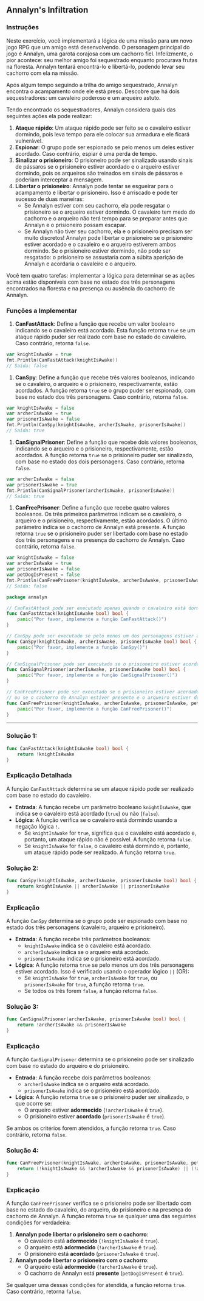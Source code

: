 ## **Annalyn's Infiltration**

### Instruções

Neste exercício, você implementará a lógica de uma missão para um novo jogo RPG que um amigo está desenvolvendo. O personagem principal do jogo é Annalyn, uma garota corajosa com um cachorro fiel. Infelizmente, o pior acontece: seu melhor amigo foi sequestrado enquanto procurava frutas na floresta. Annalyn tentará encontrá-lo e libertá-lo, podendo levar seu cachorro com ela na missão.

Após algum tempo seguindo a trilha do amigo sequestrado, Annalyn encontra o acampamento onde ele está preso. Descobre que há dois sequestradores: um cavaleiro poderoso e um arqueiro astuto.

Tendo encontrado os sequestradores, Annalyn considera quais das seguintes ações ela pode realizar:

1. **Ataque rápido**: Um ataque rápido pode ser feito se o cavaleiro estiver dormindo, pois leva tempo para ele colocar sua armadura e ele ficará vulnerável.
2. **Espionar**: O grupo pode ser espionado se pelo menos um deles estiver acordado. Caso contrário, espiar é uma perda de tempo.
3. **Sinalizar o prisioneiro**: O prisioneiro pode ser sinalizado usando sinais de pássaros se o prisioneiro estiver acordado e o arqueiro estiver dormindo, pois os arqueiros são treinados em sinais de pássaros e poderiam interceptar a mensagem.
4. **Libertar o prisioneiro**: Annalyn pode tentar se esgueirar para o acampamento e libertar o prisioneiro. Isso é arriscado e pode ter sucesso de duas maneiras:
    - Se Annalyn estiver com seu cachorro, ela pode resgatar o prisioneiro se o arqueiro estiver dormindo. O cavaleiro tem medo do cachorro e o arqueiro não terá tempo para se preparar antes que Annalyn e o prisioneiro possam escapar.
    - Se Annalyn não tiver seu cachorro, ela e o prisioneiro precisam ser muito discretos! Annalyn pode libertar o prisioneiro se o prisioneiro estiver acordado e o cavaleiro e o arqueiro estiverem ambos dormindo. Se o prisioneiro estiver dormindo, não pode ser resgatado: o prisioneiro se assustaria com a súbita aparição de Annalyn e acordaria o cavaleiro e o arqueiro.

Você tem quatro tarefas: implementar a lógica para determinar se as ações acima estão disponíveis com base no estado dos três personagens encontrados na floresta e na presença ou ausência do cachorro de Annalyn.

### Funções a Implementar

1. **CanFastAttack**: Define a função que recebe um valor booleano indicando se o cavaleiro está acordado. Esta função retorna `true` se um ataque rápido puder ser realizado com base no estado do cavaleiro. Caso contrário, retorna `false`.

```go
var knightIsAwake = true
fmt.Println(CanFastAttack(knightIsAwake))
// Saída: false
```

1. **CanSpy**: Define a função que recebe três valores booleanos, indicando se o cavaleiro, o arqueiro e o prisioneiro, respectivamente, estão acordados. A função retorna `true` se o grupo puder ser espionado, com base no estado dos três personagens. Caso contrário, retorna `false`.

```go
var knightIsAwake = false
var archerIsAwake = true
var prisonerIsAwake = false
fmt.Println(CanSpy(knightIsAwake, archerIsAwake, prisonerIsAwake))
// Saída: true
```

1. **CanSignalPrisoner**: Define a função que recebe dois valores booleanos, indicando se o arqueiro e o prisioneiro, respectivamente, estão acordados. A função retorna `true` se o prisioneiro puder ser sinalizado, com base no estado dos dois personagens. Caso contrário, retorna `false`.

```go
var archerIsAwake = false
var prisonerIsAwake = true
fmt.Println(CanSignalPrisoner(archerIsAwake, prisonerIsAwake))
// Saída: true
```

1. **CanFreePrisoner**: Define a função que recebe quatro valores booleanos. Os três primeiros parâmetros indicam se o cavaleiro, o arqueiro e o prisioneiro, respectivamente, estão acordados. O último parâmetro indica se o cachorro de Annalyn está presente. A função retorna `true` se o prisioneiro puder ser libertado com base no estado dos três personagens e na presença do cachorro de Annalyn. Caso contrário, retorna `false`.

```go
var knightIsAwake = false
var archerIsAwake = true
var prisonerIsAwake = false
var petDogIsPresent = false
fmt.Println(CanFreePrisoner(knightIsAwake, archerIsAwake, prisonerIsAwake, petDogIsPresent))
// Saída: false
```

```go
package annalyn

// CanFastAttack pode ser executado apenas quando o cavaleiro está dormindo.
func CanFastAttack(knightIsAwake bool) bool {
	panic("Por favor, implemente a função CanFastAttack()")
}

// CanSpy pode ser executado se pelo menos um dos personagens estiver acordado.
func CanSpy(knightIsAwake, archerIsAwake, prisonerIsAwake bool) bool {
	panic("Por favor, implemente a função CanSpy()")
}

// CanSignalPrisoner pode ser executado se o prisioneiro estiver acordado e o arqueiro estiver dormindo.
func CanSignalPrisoner(archerIsAwake, prisonerIsAwake bool) bool {
	panic("Por favor, implemente a função CanSignalPrisoner()")
}

// CanFreePrisoner pode ser executado se o prisioneiro estiver acordado e os outros 2 personagens estiverem dormindo
// ou se o cachorro de Annalyn estiver presente e o arqueiro estiver dormindo.
func CanFreePrisoner(knightIsAwake, archerIsAwake, prisonerIsAwake, petDogIsPresent bool) bool {
	panic("Por favor, implemente a função CanFreePrisoner()")
}
```

---

### Solução 1:

```go
func CanFastAttack(knightIsAwake bool) bool {
    return !knightIsAwake
}
```

### Explicação Detalhada

A função `CanFastAttack` determina se um ataque rápido pode ser realizado com base no estado do cavaleiro.

- **Entrada**: A função recebe um parâmetro booleano `knightIsAwake`, que indica se o cavaleiro está acordado (`true`) ou não (`false`).
- **Lógica**: A função verifica se o cavaleiro está dormindo usando a negação lógica `!`.
    - Se `knightIsAwake` for `true`, significa que o cavaleiro está acordado e, portanto, um ataque rápido não é possível. A função retorna `false`.
    - Se `knightIsAwake` for `false`, o cavaleiro está dormindo e, portanto, um ataque rápido pode ser realizado. A função retorna `true`.

### Solução 2:

```go
func CanSpy(knightIsAwake, archerIsAwake, prisonerIsAwake bool) bool {
    return knightIsAwake || archerIsAwake || prisonerIsAwake
}
```

### Explicação

A função `CanSpy` determina se o grupo pode ser espionado com base no estado dos três personagens (cavaleiro, arqueiro e prisioneiro).

- **Entrada**: A função recebe três parâmetros booleanos:
    - `knightIsAwake` indica se o cavaleiro está acordado.
    - `archerIsAwake` indica se o arqueiro está acordado.
    - `prisonerIsAwake` indica se o prisioneiro está acordado.
- **Lógica**: A função retorna `true` se pelo menos um dos três personagens estiver acordado. Isso é verificado usando o operador lógico `||` (OR):
    - Se `knightIsAwake` for `true`, `archerIsAwake` for `true`, ou `prisonerIsAwake` for `true`, a função retorna `true`.
    - Se todos os três forem `false`, a função retorna `false`.

### Solução 3:

```go
func CanSignalPrisoner(archerIsAwake, prisonerIsAwake bool) bool {
    return !archerIsAwake && prisonerIsAwake
}
```

### Explicação

A função `CanSignalPrisoner` determina se o prisioneiro pode ser sinalizado com base no estado do arqueiro e do prisioneiro.

- **Entrada**: A função recebe dois parâmetros booleanos:
    - `archerIsAwake` indica se o arqueiro está acordado.
    - `prisonerIsAwake` indica se o prisioneiro está acordado.
- **Lógica**: A função retorna `true` se o prisioneiro puder ser sinalizado, o que ocorre se:
    - O arqueiro estiver **adormecido** (`!archerIsAwake` é `true`).
    - O prisioneiro estiver **acordado** (`prisonerIsAwake` é `true`).

Se ambos os critérios forem atendidos, a função retorna `true`. Caso contrário, retorna `false`.

### Solução 4:

```go
func CanFreePrisoner(knightIsAwake, archerIsAwake, prisonerIsAwake, petDogIsPresent bool) bool {
    return (!knightIsAwake && !archerIsAwake && prisonerIsAwake) || (!archerIsAwake && petDogIsPresent)
}
```

### Explicação

A função `CanFreePrisoner` verifica se o prisioneiro pode ser libertado com base no estado do cavaleiro, do arqueiro, do prisioneiro e na presença do cachorro de Annalyn. A função retorna `true` se qualquer uma das seguintes condições for verdadeira:

1. **Annalyn pode libertar o prisioneiro sem o cachorro**:
    - O cavaleiro está **adormecido** (`!knightIsAwake` é `true`).
    - O arqueiro está **adormecido** (`!archerIsAwake` é `true`).
    - O prisioneiro está **acordado** (`prisonerIsAwake` é `true`).
2. **Annalyn pode libertar o prisioneiro com o cachorro**:
    - O arqueiro está **adormecido** (`!archerIsAwake` é `true`).
    - O cachorro de Annalyn está **presente** (`petDogIsPresent` é `true`).

Se qualquer uma dessas condições for atendida, a função retorna `true`. Caso contrário, retorna `false`.
